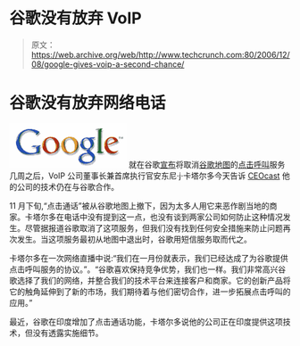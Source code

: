# 谷歌没有放弃 VoIP 

> 原文：<https://web.archive.org/web/http://www.techcrunch.com:80/2006/12/08/google-gives-voip-a-second-chance/>

# 谷歌没有放弃网络电话

[![](img/cefd66036def5dc58b4ab47b71f7b28d.png)](https://web.archive.org/web/20130828133535/http://www.google.com/) 就在谷歌[宣布](https://web.archive.org/web/20130828133535/http://www.techcrunch.com/2006/11/21/google-pulls-click-to-call/)将取消[谷歌地图](https://web.archive.org/web/20130828133535/http://www.techcrunch.com/tag/Google-Maps/)的[点击呼叫](https://web.archive.org/web/20130828133535/http://www.techcrunch.com/2006/11/16/google-local-ads-click-to-call/)服务几周之后，VoIP 公司董事长兼首席执行官安东尼·j·卡塔尔多今天告诉 [CEOcast](https://web.archive.org/web/20130828133535/http://ceocast.com/(g0v12s55r4sxlovckcgavan1)/company.aspx?id=18916) 他的公司的技术仍在与谷歌合作。

11 月下旬,“点击通话”被从谷歌地图上撤下，因为太多人用它来恶作剧当地的商家。卡塔尔多在电话中没有提到这一点，也没有谈到两家公司如何防止这种情况发生。尽管据报道谷歌取消了这项服务，但我们没有找到任何安全措施来防止问题再次发生。当这项服务最初从地图中退出时，谷歌用短信服务取而代之。

卡塔尔多在一次网络直播中说:“我们在一月份就表示，我们已经达成了为谷歌提供点击呼叫服务的协议。”。“谷歌喜欢保持竞争优势，我们也一样。我们非常高兴谷歌选择了我们的网络，并整合我们的技术平台来连接客户和商家。它的创新产品将它的触角延伸到了新的市场，我们期待着与他们密切合作，进一步拓展点击呼叫的应用。”

最近，谷歌在印度增加了点击通话功能，卡塔尔多说他的公司正在印度提供这项技术，但没有透露实施细节。